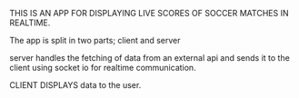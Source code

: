 THIS IS AN APP FOR DISPLAYING LIVE SCORES OF SOCCER MATCHES IN REALTIME.  
 
The app is split in two parts;
  client and server 
 
server handles the fetching of data from an external api and sends it to the client using socket io for realtime communication. 
 
CLIENT DISPLAYS data to the user.